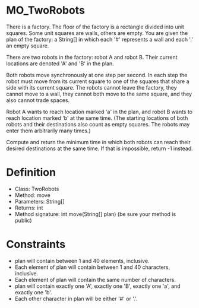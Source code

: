 # MO_TwoRobots
There is a factory. The floor of the factory is a rectangle divided into unit squares. Some unit squares are walls, others are empty. You are given the plan of the factory: a String[] in which each '#' represents a wall and each '.' an empty square.

There are two robots in the factory: robot A and robot B. Their current locations are denoted 'A' and 'B' in the plan.

Both robots move synchronously at one step per second. In each step the robot must move from its current square to one of the squares that share a side with its current square. The robots cannot leave the factory, they cannot move to a wall, they cannot both move to the same square, and they also cannot trade spaces.

Robot A wants to reach location marked 'a' in the plan, and robot B wants to reach location marked 'b' at the same time. (The starting locations of both robots and their destinations also count as empty squares. The robots may enter them arbitrarily many times.)

Compute and return the minimum time in which both robots can reach their desired destinations at the same time. If that is impossible, return -1 instead.

# Definition
 - Class:	TwoRobots
 - Method:	move
 - Parameters:	String[]
 - Returns:	int
 - Method signature:	int move(String[] plan)
  (be sure your method is public)
  
# Constraints
-	plan will contain between 1 and 40 elements, inclusive.
-	Each element of plan will contain between 1 and 40 characters, inclusive.
-	Each element of plan will contain the same number of characters.
-	plan will contain exactly one 'A', exactly one 'B', exactly one 'a', and exactly one 'b'.
-	Each other character in plan will be either '#' or '.'.
